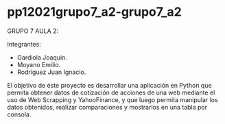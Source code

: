 # pp12021grupo7_a2-grupo7_a2

GRUPO 7 AULA 2:

Integrantes:
- Gardiola Joaquin.
- Moyano Emilio.
- Rodriguez Juan Ignacio.

El objetivo de éste proyecto es desarrollar una aplicación en Python que permita obtener datos de cotización de acciones de una web mediante el uso de Web Scrapping y YahooFinance, y que luego permita manipular los datos obtenidos, realizar comparaciones y mostrarlos en una tabla por consola.

